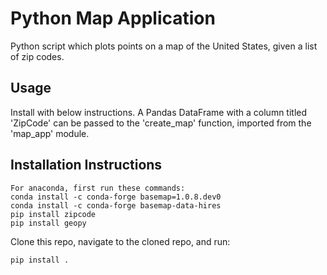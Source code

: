 # Python Map Application
Python script which plots points on a map of the United States, given a list of zip codes. 

## Usage 

Install with below instructions. A Pandas DataFrame with a column titled 
'ZipCode' can be passed to the 'create\_map' function, imported from the 'map\_app' module.

## Installation Instructions 

```
For anaconda, first run these commands:
conda install -c conda-forge basemap=1.0.8.dev0
conda install -c conda-forge basemap-data-hires
pip install zipcode
pip install geopy
```

Clone this repo, navigate to the cloned repo, and run:

`pip install .`
